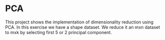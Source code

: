 # PCA
This project shows the implementation of dimensionality reduction using PCA. In this exercise we have a shape dataset. We reduce it an mxn dataset to mxk by selecting first 5 or 2 principal component.

